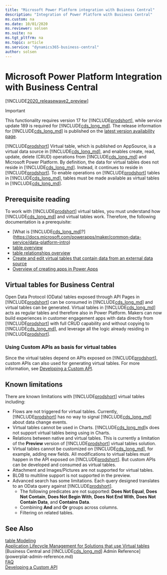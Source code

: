 ```yaml
---
title: "Microsoft Power Platform integration with Business Central"
description: "Integration of Power Platform with Business Central"
ms.custom: na
ms.date: 10/01/2020
ms.reviewer: solsen
ms.suite: na
ms.tgt_pltfrm: na
ms.topic: article
ms.service: "dynamics365-business-central"
author: solsen
---
```


# Microsoft Power Platform Integration with Business Central

[!INCLUDE[2020_releasewave2_preview](../includes/2020_releasewave2_preview.md)]

> [!IMPORTANT]  
> This functionality requires version 17 for [!INCLUDE[prodshort](../developer/includes/prodshort.md)], while service update 189 is required for [!INCLUDE[cds_long_md](../includes/cds_long_md.md)]. The release information for [!INCLUDE[cds_long_md](../includes/cds_long_md.md)] is published on the [latest version availability page](https://docs.microsoft.com/business-applications-release-notes/dynamics/released-versions/dynamics-365ce#all-version-availability).

[!INCLUDE[prodshort](../developer/includes/prodshort.md)] Virtual table, which is published on AppSource, is a virtual data source in [!INCLUDE[cds_long_md](../includes/cds_long_md.md)], and enables create, read, update, delete (CRUD) operations from [!INCLUDE[cds_long_md](../includes/cds_long_md.md)] and Microsoft Power Platform. By definition, the data for virtual tables does not reside in [!INCLUDE[cds_long_md](../includes/cds_long_md.md)]. Instead, it continues to reside in [!INCLUDE[prodshort](../developer/includes/prodshort.md)]. To enable operations on [!INCLUDE[prodshort](../developer/includes/prodshort.md)] tables in [!INCLUDE[cds_long_md](../includes/cds_long_md.md)], tables must be made available as virtual tables in [!INCLUDE[cds_long_md](../includes/cds_long_md.md)].

## Prerequisite reading

To work with [!INCLUDE[prodshort](../developer/includes/prodshort.md)] virtual tables, you must understand how [!INCLUDE[cds_long_md](../includes/cds_long_md.md)] and virtual tables work. Therefore, the following documentation is a prerequisite:

- [What is [!INCLUDE[cds_long_md](../includes/cds_long_md.md)]?](https://docs.microsoft.com/powerapps/maker/common-data-service/data-platform-intro)
- [table overview](https://docs.microsoft.com/powerapps/maker/common-data-service/table-overview)
- [table relationships overview](https://docs.microsoft.com/powerapps/maker/common-data-service/relationships-overview)
- [Create and edit virtual tables that contain data from an external data source](https://docs.microsoft.com/powerapps/maker/common-data-service/create-edit-virtual-tables)
- [Overview of creating apps in Power Apps](https://docs.microsoft.com/powerapps/maker/)

## Virtual tables for Business Central

Open Data Protocol (OData) tables exposed through API Pages in [!INCLUDE[prodshort](../developer/includes/prodshort.md)] can be consumed in [!INCLUDE[cds_long_md](../includes/cds_long_md.md)] and virtual tables can be generated. 
Virtual tables in [!INCLUDE[cds_long_md](../includes/cds_long_md.md)] acts as regular tables and therefore also in Power Platform. Makers can now build experiences in customer engagement apps with data directly from [!INCLUDE[prodshort](../developer/includes/prodshort.md)] with full CRUD capability and without copying to [!INCLUDE[cds_long_md](../includes/cds_long_md.md)], and leverage all the logic already residing in [!INCLUDE[prodshort](../developer/includes/prodshort.md)].

### Using Custom APIs as basis for virtual tables

Since the virtual tables depend on APIs exposed on [!INCLUDE[prodshort](../developer/includes/prodshort.md)], custom APIs can also used for generating virtual tables. For more information, see [Developing a Custom API](../developer/devenv-develop-custom-api.md).

## Known limitations

There are known limitations with [!INCLUDE[prodshort](../developer/includes/prodshort.md)] virtual tables including:

- Flows are not triggered for virtual tables. Currently, [!INCLUDE[prodshort](../developer/includes/prodshort.md)] has no way to signal [!INCLUDE[cds_long_md](../includes/cds_long_md.md)] about data change events.
- Virtual tables cannot be used in Charts. [!INCLUDE[cds_long_md](../includes/cds_long_md.md)]s does not support virtual tables being using in Charts.
- Relations between native and virtual tables. This is currently a limitation of the **Preview** version of [!INCLUDE[prodshort](../developer/includes/prodshort.md)] virtual tables solution.
- Virtual tables cannot be customized on [!INCLUDE[cds_long_md](../includes/cds_long_md.md)], for example, adding new fields. All modifications to virtual tables must happen in the API exposed on [!INCLUDE[prodshort](../developer/includes/prodshort.md)]. But custom APIs can be developed and consumed as virtual tables.  
- Attachment and Images/Pictures are not supported for virtual tables.
- BLOB to multiline support is not supported in the preview.
- Advanced search has some limitations. Each query designed translates to an OData query against [!INCLUDE[prodshort](../developer/includes/prodshort.md)]. 
  * The following predicates are not supported: **Does Not Equal**, **Does Not Contain**, **Does Not Begin With**, **Does Not End With**, **Does Not Contain Data**, and **Contains Data**.
  * Combining **And** and **Or** groups across columns.
  * Filtering on related tables.

## See Also

[table Modeling](powerplat-table-modeling.md)  
[Application Lifecycle Management for Solutions that use Virtual tables](powerplat-app-lifecycle-management.md)  
[Business Central and [!INCLUDE[cds_long_md](../includes/cds_long_md.md)] Admin Reference](powerplat-admin-reference.md)  
[FAQ](powerplat-faq.md)  
[Developing a Custom API](../developer/devenv-develop-custom-api.md)  
